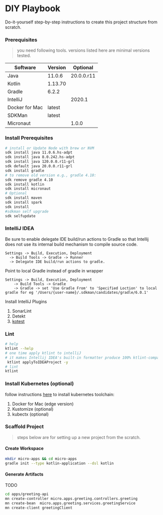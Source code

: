 # DIY Playbook

Do-it-yourself step-by-step instructions to create this project structure from scratch.


### Prerequisites  
> you need following tools. versions listed here are minimal versions tested.

| Software                      | Version         | Optional         |  
|-------------------------------|-----------------|------------------| 
| Java                          | 11.0.6          | 20.0.0.r11       | 
| Kotlin                        | 1.13.70         |                  | 
| Gradle                        | 6.2.2           |                  |
| IntelliJ                      |                 | 2020.1           |
| Docker for Mac                | latest          |                  |
| SDKMan                        | latest          |                  |
| Micronaut                     |                 | 1.0.0            |


### Install Prerequisites
```bash
# install or Update Node with brew or NVM
sdk install java 11.0.6.hs-adpt
sdk install java 8.0.242.hs-adpt
sdk install java 120.0.0.r11-grl 
sdk default java 20.0.0.r11-grl
sdk install gradle
# to remove old version e.g., gradle 4.10:
sdk remove gradle 4.10
sdk install kotlin 
sdk install micronaut
# Optional
sdk install maven
sdk install spark
sdk install
#sdkman self upgrade
sdk selfupdate
```

### IntelliJ IDEA 
Be sure to enable delegate IDE build/run actions to Gradle so that Intellij does not use its internal build mechanism to compile source code. 

```
Settings -> Build, Execution, Deployment
  -> Build Tools -> Gradle -> Runner
  -> Delegate IDE build/run actions to gradle.
```

Point to local Gradle instead of gradle in wrapper
```
Settings -> Build, Execution, Deployment
    -> Build Tools -> Gradle
    -> Gradle -> set 'Use Gradle From' to 'Specified Loction' to local gradle for eg '/Users/{user-name}/.sdkman/candidates/gradle/6.0.1' 
```

Install IntelliJ Plugins

1. SonarLint
2. Detekt
3. [kotest](https://plugins.jetbrains.com/plugin/14080-kotest)

### Lint

```bash
# help
ktlint --help
# one time apply ktlint to intelliJ
# it makes Intellij IDEA's built-in formatter produce 100% ktlint-compatible code.
 ktlint applyToIDEAProject -y
# lint
ktlint
```

### Install Kubernetes (optional)
follow instructions [here](https://gist.github.com/xmlking/62ab53753c0f0f5247d0e174b31dab21) to install kubernetes toolchain:
1. Docker for Mac (edge version)
2. Kustomize (optional)
3. kubectx (optional)


### Scaffold Project
> steps below are for setting up a new project from the scratch.


#### Create Workspace
```bash
mkdir micro-apps && cd micro-apps
gradle init --type kotlin-application --dsl kotlin
```
 
#### Generate Artifacts
TODO
```bash
cd apps/greeting-api
mn create-controller micro.apps.greeting.controllers.greeting
mn create-bean  micro.apps.greeting.services.greetingService
mn create-client greetingClient
```

